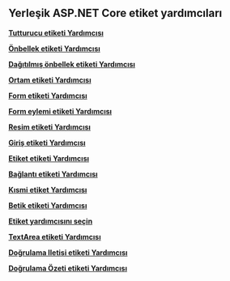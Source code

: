 ## <a name="built-in-aspnet-core-tag-helpers"></a>Yerleşik ASP.NET Core etiket yardımcıları

**[Tutturucu etiketi Yardımcısı](xref:mvc/views/tag-helpers/builtin-th/anchor-tag-helper)**

**[Önbellek etiketi Yardımcısı](xref:mvc/views/tag-helpers/builtin-th/cache-tag-helper)**

**[Dağıtılmış önbellek etiketi Yardımcısı](xref:mvc/views/tag-helpers/builtin-th/distributed-cache-tag-helper)**

**[Ortam etiketi Yardımcısı](xref:mvc/views/tag-helpers/builtin-th/environment-tag-helper)**

**[Form etiketi Yardımcısı](xref:mvc/views/working-with-forms#the-form-tag-helper)**

**[Form eylemi etiketi Yardımcısı](xref:mvc/views/working-with-forms#the-form-action-tag-helper)**

**[Resim etiketi Yardımcısı](xref:mvc/views/tag-helpers/builtin-th/image-tag-helper)**

**[Giriş etiketi Yardımcısı](xref:mvc/views/working-with-forms#the-input-tag-helper)**

**[Etiket etiketi Yardımcısı](xref:mvc/views/working-with-forms#the-label-tag-helper)**

**[Bağlantı etiketi Yardımcısı](xref:mvc/views/tag-helpers/builtin-th/link-tag-helper)**

**[Kısmi etiket Yardımcısı](xref:mvc/views/tag-helpers/builtin-th/partial-tag-helper)**

**[Betik etiketi Yardımcısı](xref:mvc/views/tag-helpers/builtin-th/script-tag-helper)**

**[Etiket yardımcısını seçin](xref:mvc/views/working-with-forms#the-select-tag-helper)**

**[TextArea etiketi Yardımcısı](xref:mvc/views/working-with-forms#the-textarea-tag-helper)**

**[Doğrulama Iletisi etiketi Yardımcısı](xref:mvc/views/working-with-forms#the-validation-message-tag-helper)**

**[Doğrulama Özeti etiketi Yardımcısı](xref:mvc/views/working-with-forms#the-validation-summary-tag-helper)**

